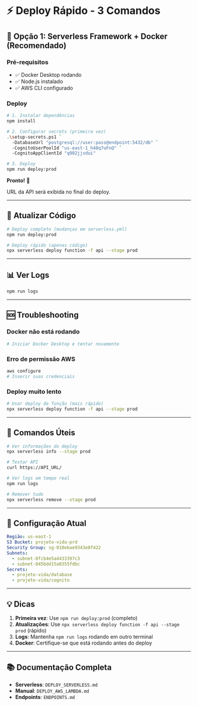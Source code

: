 # ⚡ Deploy Rápido - 3 Comandos

## 🚀 Opção 1: Serverless Framework + Docker (Recomendado)

### Pré-requisitos
- ✅ Docker Desktop rodando
- ✅ Node.js instalado
- ✅ AWS CLI configurado

### Deploy

```bash
# 1. Instalar dependências
npm install

# 2. Configurar secrets (primeira vez)
.\setup-secrets.ps1 `
  -DatabaseUrl "postgresql://user:pass@endpoint:5432/db" `
  -CognitoUserPoolId "us-east-1_h48q7uFnQ" `
  -CognitoAppClientId "q902jjsdui"

# 3. Deploy
npm run deploy:prod
```

**Pronto!** 🎉

URL da API será exibida no final do deploy.

---

## 🔄 Atualizar Código

```bash
# Deploy completo (mudanças em serverless.yml)
npm run deploy:prod

# Deploy rápido (apenas código)
npx serverless deploy function -f api --stage prod
```

---

## 📊 Ver Logs

```bash
npm run logs
```

---

## 🆘 Troubleshooting

### Docker não está rodando
```bash
# Iniciar Docker Desktop e tentar novamente
```

### Erro de permissão AWS
```bash
aws configure
# Inserir suas credenciais
```

### Deploy muito lento
```bash
# Usar deploy de função (mais rápido)
npx serverless deploy function -f api --stage prod
```

---

## 📝 Comandos Úteis

```bash
# Ver informações do deploy
npx serverless info --stage prod

# Testar API
curl https://API_URL/

# Ver logs em tempo real
npm run logs

# Remover tudo
npx serverless remove --stage prod
```

---

## 🎯 Configuração Atual

```yaml
Região: us-east-1
S3 Bucket: projeto-vida-prd
Security Group: sg-010ebae9343e8f422
Subnets: 
  - subnet-0fcb4e5a4433397c3
  - subnet-045bdd15a0355fdbc
Secrets:
  - projeto-vida/database
  - projeto-vida/cognito
```

---

## 💡 Dicas

1. **Primeira vez**: Use `npm run deploy:prod` (completo)
2. **Atualizações**: Use `npx serverless deploy function -f api --stage prod` (rápido)
3. **Logs**: Mantenha `npm run logs` rodando em outro terminal
4. **Docker**: Certifique-se que está rodando antes do deploy

---

## 📚 Documentação Completa

- **Serverless**: `DEPLOY_SERVERLESS.md`
- **Manual**: `DEPLOY_AWS_LAMBDA.md`
- **Endpoints**: `ENDPOINTS.md`
